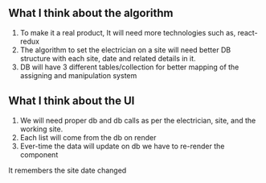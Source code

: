 ## What I think about the algorithm

1. To make it a real product, It will need more technologies such as, react-redux 
2. The algorithm to set the electrician on a site will need better DB structure with each site, date and related details in it.
3. DB will have 3 different tables/collection for better mapping of the assigning and manipulation system

## What I think about the UI

1. We will need proper db and db calls as per the electrician, site, and the working site.
2. Each list will come from the db on render
3. Ever-time the data will update on db we have to re-render the component

It remembers the site date changed